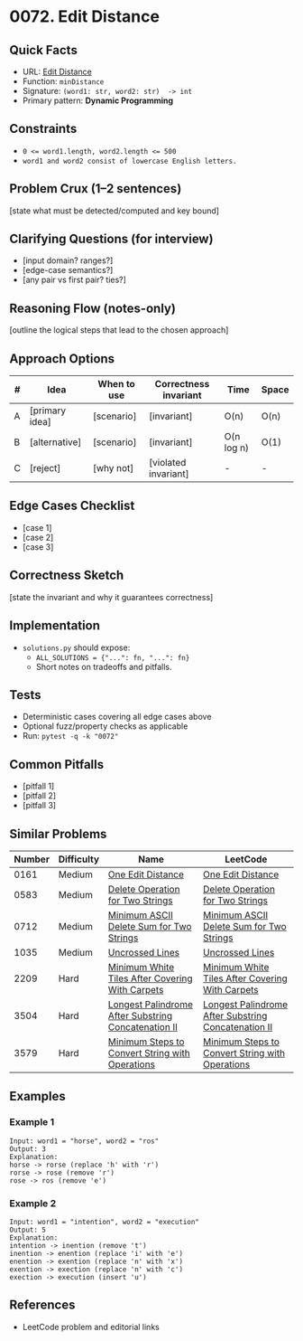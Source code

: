# 0072. Edit Distance

## Quick Facts

- URL: [Edit Distance](https://leetcode.com/problems/edit-distance/)
- Function: `minDistance`
- Signature: `(word1: str, word2: str)  -> int`
- Primary pattern: **Dynamic Programming**

## Constraints

- `0 <= word1.length, word2.length <= 500`
- `word1 and word2 consist of lowercase English letters.`

## Problem Crux (1–2 sentences)

[state what must be detected/computed and key bound]

## Clarifying Questions (for interview)

- [input domain? ranges?]
- [edge-case semantics?]
- [any pair vs first pair? ties?]

## Reasoning Flow (notes-only)

[outline the logical steps that lead to the chosen approach]

## Approach Options

| # | Idea | When to use | Correctness invariant | Time | Space |
|---|------|-------------|-----------------------|------|-------|
| A | [primary idea] | [scenario] | [invariant] | O(n) | O(n) |
| B | [alternative] | [scenario] | [invariant] | O(n log n) | O(1) |
| C | [reject] | [why not] | [violated invariant] | - | - |

## Edge Cases Checklist

- [case 1]
- [case 2]
- [case 3]

## Correctness Sketch

[state the invariant and why it guarantees correctness]

## Implementation

- `solutions.py` should expose:
  - `ALL_SOLUTIONS = {"...": fn, "...": fn}`
  - Short notes on tradeoffs and pitfalls.

## Tests

- Deterministic cases covering all edge cases above
- Optional fuzz/property checks as applicable
- Run: `pytest -q -k "0072"`

## Common Pitfalls

- [pitfall 1]
- [pitfall 2]
- [pitfall 3]

## Similar Problems

| Number | Difficulty | Name | LeetCode |
|---|---|---|---|
| 0161 | Medium | [One Edit Distance](../0161-one-edit-distance/readme.md) | [One Edit Distance](https://leetcode.com/problems/one-edit-distance/) |
| 0583 | Medium | [Delete Operation for Two Strings](../0583-delete-operation-for-two-strings/readme.md) | [Delete Operation for Two Strings](https://leetcode.com/problems/delete-operation-for-two-strings/) |
| 0712 | Medium | [Minimum ASCII Delete Sum for Two Strings](../0712-minimum-ascii-delete-sum-for-two-strings/readme.md) | [Minimum ASCII Delete Sum for Two Strings](https://leetcode.com/problems/minimum-ascii-delete-sum-for-two-strings/) |
| 1035 | Medium | [Uncrossed Lines](../1035-uncrossed-lines/readme.md) | [Uncrossed Lines](https://leetcode.com/problems/uncrossed-lines/) |
| 2209 | Hard | [Minimum White Tiles After Covering With Carpets](../2209-minimum-white-tiles-after-covering-with-carpets/readme.md) | [Minimum White Tiles After Covering With Carpets](https://leetcode.com/problems/minimum-white-tiles-after-covering-with-carpets/) |
| 3504 | Hard | [Longest Palindrome After Substring Concatenation II](../3504-longest-palindrome-after-substring-concatenation-ii/readme.md) | [Longest Palindrome After Substring Concatenation II](https://leetcode.com/problems/longest-palindrome-after-substring-concatenation-ii/) |
| 3579 | Hard | [Minimum Steps to Convert String with Operations](../3579-minimum-steps-to-convert-string-with-operations/readme.md) | [Minimum Steps to Convert String with Operations](https://leetcode.com/problems/minimum-steps-to-convert-string-with-operations/) |

## Examples

### Example 1

```text
Input: word1 = "horse", word2 = "ros"
Output: 3
Explanation:
horse -> rorse (replace 'h' with 'r')
rorse -> rose (remove 'r')
rose -> ros (remove 'e')
```

### Example 2

```text
Input: word1 = "intention", word2 = "execution"
Output: 5
Explanation:
intention -> inention (remove 't')
inention -> enention (replace 'i' with 'e')
enention -> exention (replace 'n' with 'x')
exention -> exection (replace 'n' with 'c')
exection -> execution (insert 'u')
```

## References

- LeetCode problem and editorial links
